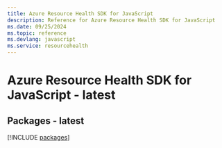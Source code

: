 ```yaml
---
title: Azure Resource Health SDK for JavaScript
description: Reference for Azure Resource Health SDK for JavaScript
ms.date: 09/25/2024
ms.topic: reference
ms.devlang: javascript
ms.service: resourcehealth
---
```

# Azure Resource Health SDK for JavaScript - latest
## Packages - latest
[!INCLUDE [packages](resource-health-index.md)]